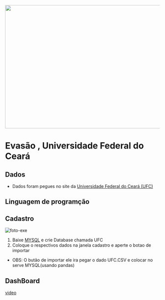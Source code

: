 <img style="height:400px;width:10000px" src="https://images.unsplash.com/photo-1507499244229-be438d3c06d0?ixlib=rb-4.0.3&ixid=M3wxMjA3fDB8MHxwaG90by1wYWdlfHx8fGVufDB8fHx8fA%3D%3D&auto=format&fit=crop&w=869&q=80">

# Evasão , Universidade Federal do Ceará
## Dados
   * Dados foram pegues no site da [Universidade Federal do Ceará (UFC)](https://dados.ufc.br/group/pessoas) 

## Linguagem de programção

## Cadastro
![foto-exe](https://user-images.githubusercontent.com/76600121/221320695-86d009fd-bf5b-47e2-bfba-ec0d76c2ca01.png)
1. Baixe [MYSQL](https://dev.mysql.com/downloads/) e crie Database chamada UFC                                                                                           
2. Coloque o respectivos dados na janela cadastro e aperte o botao de importar 
* OBS: O butão de importar ele ira pegar o dado UFC.CSV e colocar no serve MYSQL(usando pandas)


## DashBoard
[video](https://user-images.githubusercontent.com/76600121/221320512-e9d3753b-2e95-451a-b155-a420abc6f11b.mp4)
